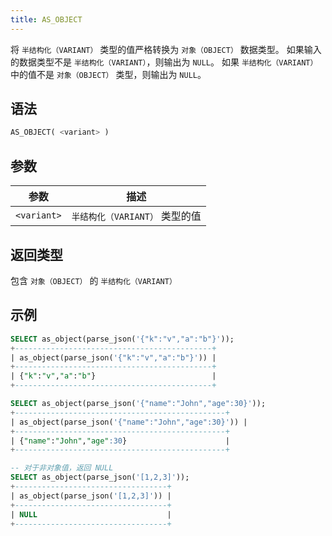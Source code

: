 ```yaml
---
title: AS_OBJECT
---
```


将 `半结构化（VARIANT）` 类型的值严格转换为 `对象（OBJECT）` 数据类型。
如果输入的数据类型不是 `半结构化（VARIANT）`，则输出为 `NULL`。
如果 `半结构化（VARIANT）` 中的值不是 `对象（OBJECT）` 类型，则输出为 `NULL`。

## 语法

```sql
AS_OBJECT( <variant> )
```

## 参数

| 参数   | 描述       |
|-------------|-------------------|
| `<variant>` | `半结构化（VARIANT）` 类型的值 |

## 返回类型

包含 `对象（OBJECT）` 的 `半结构化（VARIANT）`

## 示例

```sql
SELECT as_object(parse_json('{"k":"v","a":"b"}'));
+--------------------------------------------+
| as_object(parse_json('{"k":"v","a":"b"}')) |
+--------------------------------------------+
| {"k":"v","a":"b"}                          |
+--------------------------------------------+

SELECT as_object(parse_json('{"name":"John","age":30}'));
+-----------------------------------------------+
| as_object(parse_json('{"name":"John","age":30}')) |
+-----------------------------------------------+
| {"name":"John","age":30}                      |
+-----------------------------------------------+

-- 对于非对象值，返回 NULL
SELECT as_object(parse_json('[1,2,3]'));
+----------------------------------+
| as_object(parse_json('[1,2,3]')) |
+----------------------------------+
| NULL                             |
+----------------------------------+
```
